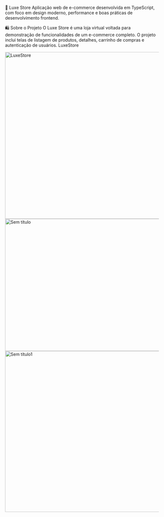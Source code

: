 💎 Luxe Store
Aplicação web de e-commerce desenvolvida em TypeScript, com foco em design moderno, performance e boas práticas de desenvolvimento frontend.

🛍️ Sobre o Projeto
O Luxe Store é uma loja virtual voltada para demonstração de funcionalidades de um e-commerce completo.
O projeto inclui telas de listagem de produtos, detalhes, carrinho de compras e autenticação de usuários. LuxeStore

<img width="1337" height="545" alt="LuxeStore" src="https://github.com/user-attachments/assets/e022f198-e87e-49e6-a264-7dfd67d51a26" />
<img width="755" height="432" alt="Sem título" src="https://github.com/user-attachments/assets/e6624de3-b036-4cb6-b61c-3303cec7625f" />
<img width="1333" height="526" alt="Sem título1" src="https://github.com/user-attachments/assets/90ac4814-c361-436f-a2e0-6fa8395741d6" />

